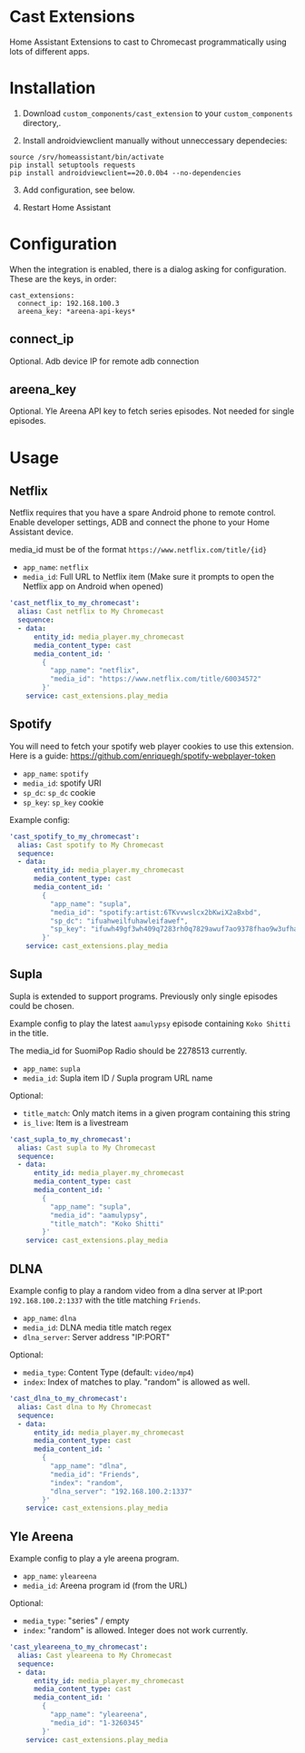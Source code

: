 # Cast Extensions

Home Assistant Extensions to cast to Chromecast programmatically using lots of different apps.


# Installation
1. Download `custom_components/cast_extension` to your `custom_components` directory,.

2. Install androidviewclient manually without unneccessary dependecies:
```
source /srv/homeassistant/bin/activate
pip install setuptools requests
pip install androidviewclient==20.0.0b4 --no-dependencies
```

3. Add configuration, see below.

4. Restart Home Assistant

# Configuration

When the integration is enabled, there is a dialog asking for configuration. These are the keys, in order:
```
cast_extensions:
  connect_ip: 192.168.100.3
  areena_key: *areena-api-keys*
```

## connect_ip
Optional. Adb device IP for remote adb connection

## areena_key
Optional. Yle Areena API key to fetch series episodes. Not needed for single episodes.

# Usage

## Netflix

Netflix requires that you have a spare Android phone to remote control. Enable developer settings, ADB and connect the phone to your Home Assistant device.

media_id must be of the format `https://www.netflix.com/title/{id}`

- `app_name`: `netflix`
- `media_id`: Full URL to Netflix item (Make sure it prompts to open the Netflix app on Android when opened)

```yaml
'cast_netflix_to_my_chromecast':
  alias: Cast netflix to My Chromecast
  sequence:
  - data:
      entity_id: media_player.my_chromecast
      media_content_type: cast
      media_content_id: '
        {
          "app_name": "netflix",
          "media_id": "https://www.netflix.com/title/60034572"
        }'
    service: cast_extensions.play_media
```

## Spotify

You will need to fetch your spotify web player cookies to use this extension. Here is a guide: https://github.com/enriquegh/spotify-webplayer-token

- `app_name`: `spotify`
- `media_id`: spotify URI
- `sp_dc`: `sp_dc` cookie
- `sp_key`: `sp_key` cookie

Example config: 

```yaml
'cast_spotify_to_my_chromecast':
  alias: Cast spotify to My Chromecast
  sequence:
  - data:
      entity_id: media_player.my_chromecast
      media_content_type: cast
      media_content_id: '
        {
          "app_name": "supla",
          "media_id": "spotify:artist:6TKvvwslcx2bKwiX2aBxbd",
          "sp_dc": "ifuahweilfuhawleifawef",
          "sp_key": "ifuwh49gf3wh409q7283rh0q7829awuf7ao9378fhao9w3ufhao9sduh"
        }'
    service: cast_extensions.play_media
```


## Supla

Supla is extended to support programs. Previously only single episodes could be chosen.

Example config to play the latest `aamulypsy` episode containing `Koko Shitti` in the title.

The media_id for SuomiPop Radio should be 2278513 currently.

- `app_name`: `supla`
- `media_id`: Supla item ID / Supla program URL name

Optional:
- `title_match`: Only match items in a given program containing this string
- `is_live`: Item is a livestream

```yaml
'cast_supla_to_my_chromecast':
  alias: Cast supla to My Chromecast
  sequence:
  - data:
      entity_id: media_player.my_chromecast
      media_content_type: cast
      media_content_id: '
        {
          "app_name": "supla",
          "media_id": "aamulypsy",
          "title_match": "Koko Shitti"
        }'
    service: cast_extensions.play_media
```

## DLNA

Example config to play a random video from a dlna server at IP:port `192.168.100.2:1337` with the title matching `Friends`.

- `app_name`: `dlna`
- `media_id`: DLNA media title match regex
- `dlna_server`: Server address "IP:PORT"

Optional:
- `media_type`: Content Type (default: `video/mp4`)
- `index`: Index of matches to play. "random" is allowed as well.

```yaml
'cast_dlna_to_my_chromecast':
  alias: Cast dlna to My Chromecast
  sequence:
  - data:
      entity_id: media_player.my_chromecast
      media_content_type: cast
      media_content_id: '
        {
          "app_name": "dlna",
          "media_id": "Friends",
          "index": "random",
          "dlna_server": "192.168.100.2:1337"
        }'
    service: cast_extensions.play_media
```

## Yle Areena

Example config to play a yle areena program.

- `app_name`: `yleareena`
- `media_id`: Areena program id (from the URL)

Optional:
- `media_type`: "series" / empty
- `index`: "random" is allowed. Integer does not work currently.

```yaml
'cast_yleareena_to_my_chromecast':
  alias: Cast yleareena to My Chromecast
  sequence:
  - data:
      entity_id: media_player.my_chromecast
      media_content_type: cast
      media_content_id: '
        {
          "app_name": "yleareena",
          "media_id": "1-3260345"
        }'
    service: cast_extensions.play_media
```
